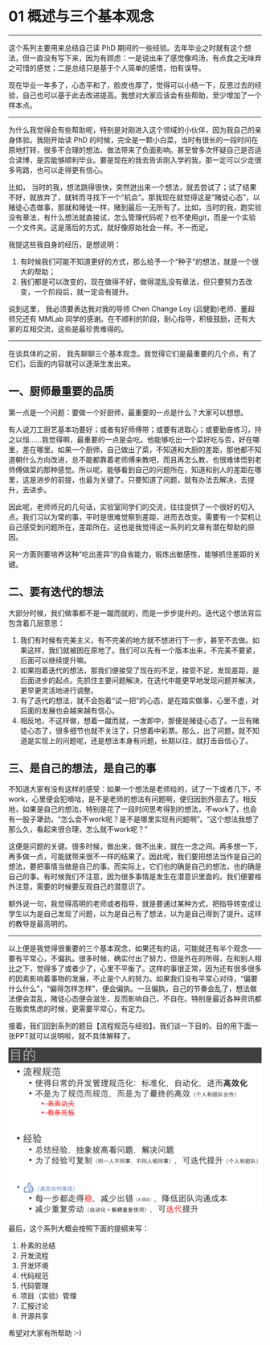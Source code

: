 # 01 概述与三个基本观念
<!-- toc -->
-----

这个系列主要用来总结自己读 PhD 期间的一些经验。去年毕业之时就有这个想法，但一直没有写下来，因为有顾虑：一是说出来了感觉像鸡汤，有点食之无味弃之可惜的感觉；二是总结只是基于个人简单的感悟，怕有误导。

现在毕业一年多了，心态平和了，脸皮也厚了，觉得可以小结一下，反思过去的经验，自己也可以基于此去改进提高。我想对大家应该会有些帮助，至少增加了一个样本点。

-----

为什么我觉得会有些帮助呢，特别是对刚进入这个领域的小伙伴，因为我自己的亲身体验。我刚开始读 PhD 的时候，完全是一颗小白菜，当时有很长的一段时间在原地打转，很多不合理的想法、做法带来了负面影响。甚至曾多次怀疑自己是否适合读博，是否能够顺利毕业。要是现在的我去告诉刚入学的我，那一定可以少走很多弯路，也可以走得更有信心。

比如， 当时的我，想法跳得很快，突然迸出来一个想法，就去尝试了；试了结果不好，就放弃了，就转而寻找下一个“机会”。那我现在就觉得这是“赌徒心态”，以赌徒心态做事，那就和赌徒一样，赌到最后一无所有了。比如，当时的我，跑实验没有章法，有什么想法就直接试，怎么管理代码呢？也不使用git，而是一个实验一个文件夹。这是落后的方式，就好像原始社会一样。不一而足。

我提这些我自身的经历，是想说明：

1. 有时候我们可能不知道更好的方式，那么给予一个“种子”的想法，就是一个很大的帮助；
2. 我们都是可以改变的，现在做得不好，做得混乱没有章法，但只要努力去改变，一个阶段后，就一定会有提升。

说到这里， 我必须要表达我对我的导师 Chen Change Loy (吕健勤)老师、董超师兄还有 MMLab 同学的感谢。在不顺利的阶段，耐心指导，积极鼓励，还有大家的互相交流，这些是最珍贵难得的。

-----

在谈具体的之前， 我先聊聊三个基本观念。我觉得它们是最重要的几个点，有了它们，后面的内容就可以逐渐生发出来。

## 一、厨师最重要的品质

第一点是一个问题：要做一个好厨师，最重要的一点是什么？大家可以想想。

有人说刀工厨艺基本功要好；或者有好师傅带；或要有进取心；或要勤奋练习，持之以恒……我觉得啊，最重要的一点是会吃。他能够吃出一个菜好吃与否，好在哪里，差在哪里。如果一个厨师，自己做出了菜，不知道和大厨的差距，那他都不知道朝什么方向改进，总不能都靠着老师傅来教吧，而且再怎么教，也很难体悟到老师傅做菜的那种感觉。所以呢，能够看到自己的问题所在，知道和别人的差距在哪里，这是进步的前提，也最为关键了。只要知道了问题，就有办法去解决，去提升，去进步。

因此呢，老师师兄的几句话，实验室同学们的交流，往往提供了一个很好的切入点。我们习以为常的事，平时是很难觉察到差距，进而去改变。需要有一个契机让自己感受到问题所在，差距所在。这也是我觉得这一系列的文章有潜在帮助的原因。

另一方面则要培养这种“吃出差异”的自省能力，锻炼出敏感性，能够抓住差距的关键。

## 二、要有迭代的想法

大部分时候，我们做事都不是一蹴而就的，而是一步步提升的。迭代这个想法背后包含着几层意思：

1. 我们有时候有完美主义，有不完美的地方就不想进行下一步，甚至不去做。如果这样，我们就被困在原地了。我们可以先有一个版本出来，不完美不要紧，后面可以继续提升嘛。
2. 如果抱着迭代的想法，那我们便接受了现在的不足，接受不足，发现差距，是后面进步的起点。先抓住主要问题解决，在迭代中能更早地发现问题并解决，更早更灵活地进行调整。
3. 有了迭代的想法，就不会抱着“试一把”的心态，是在踏实做事，心里不虚，对后面的发展也会越来越有信心。
4. 相反地，不这样做，想着一蹴而就，一发即中，那便是赌徒心态了。一旦有赌徒心态了，很多细节也就不关注了，只想着中彩票。那么，出了问题，就不知道是实现上的问题呢，还是想法本身有问题，长期以往，就打击自信心了。

## 三、是自己的想法，是自己的事

不知道大家有没有这样的感受：如果一个想法是老师给的，试了一下或者几下，不work，心里便会犯嘀咕，是不是老师的想法有问题啊，便归因到外部去了。相反地，如果是自己的想法，特别是花了一段时间思考得到的想法，不work了，也会有一股子犟劲，“怎么会不work呢？是不是哪里实现有问题啊”。“这个想法我想了那么久，看起来很合理，怎么就不work呢？”

这便是问题的关键。很多时候，做出来，做不出来，就在一念之间。再多想一下，再多做一点，可能就带来很不一样的结果了。因此呢，我们要把想法当作是自己的想法，要把事情当做是自己的事。而实际上，它们也的确是自己的想法，也的确是自己的事。有时候我们不注意，因为很多事情是发生在潜意识里面的。我们便要格外注意，需要的时候要反观自己的潜意识了。

额外说一句，我觉得高明的老师或者指导，就是要通过某种方式，把指导转变成让学生以为是自己发现了问题，以为是自己有了想法，以为是自己得到了提升。这样的教导是最高明的。

-----

以上便是我觉得很重要的三个基本观念，如果还有的话，可能就还有半个观念——要有平常心，不偏执。很多时候，确实付出了努力，但是外在的所得，在和别人相比之下，觉得多了或者少了，心里不平衡了。这样的事很正常，因为还有很多很多的因素影响着事物的发展，不止是个人的努力。如果我们没有平常心对待，“偏要什么什么”，“偏得怎样怎样”，便会偏执。一旦偏执，自己的节奏会乱了，想法做法便会混乱，赌徒心态便会滋生，反而影响自己，不自在。特别是最近各种资讯都在贩卖焦虑的时候，更需要平常心，有定力。

接着，我们回到系列的题目【流程规范与经验】。我们谈一下目的。目的用下面一张PPT就可以说明啦，就不具体解释了。

<!-- ![01-目的](imgs/01-目的.png) -->
<center><img src="imgs/01-目的.png" alt="01-目的" width="600"/></center>

最后，这个系列大概会按照下面的提纲来写：

1. 朴素的总结
2. 开发流程
3. 开发环境
4. 代码规范
5. 代码管理
6. 项目（实验）管理
7. 汇报讨论
8. 开源共享

希望对大家有所帮助 :-)
